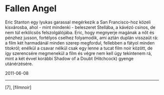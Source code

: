 # Fallen Angel

Eric Stanton egy lyukas garassal megérkezik a San Francisco-hoz közeli kisvárosba, ahol - mint mindenki - beleszeret Stellába, a kávézó csinos, de nem túl erkölcsös felszolgálójába. Eric, hogy megnyerje magának a nőt és pénzhez jusson, fortélyos cselhez folyamodik, ami aztán duplán visszaüt rá: a film két harmadánál minden szerep megfordul, fellebben a fátyol minden titokról; enélkül a csavar nélkül csak egy lenne a tucat film noir között, de így szerencsére megmenekül a film és végre nem kell úgy tekintenem rá, mint a két évvel korábbi Shadow of a Doubt (Hitchcock) gyenge utánérzésére.

2011-06-08 

----

[7], [filmnoir]
